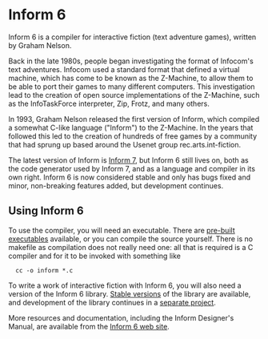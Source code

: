 # Inform 6

Inform 6 is a compiler for interactive fiction (text adventure games), written by Graham Nelson.

Back in the late 1980s, people began investigating the format of Infocom's text adventures. Infocom used a standard format that defined a virtual machine, which has come to be known as the Z-Machine, to allow them to be able to port their games to many different computers. This investigation lead to the creation of open source implementations of the Z-Machine, such as the InfoTaskForce interpreter, Zip, Frotz, and many others.

In 1993, Graham Nelson released the first version of Inform, which compiled a somewhat C-like language ("Inform") to the Z-Machine. In the years that followed this led to the creation of hundreds of free games by a community that had sprung up based around the Usenet group rec.arts.int-fiction.

The latest version of Inform is [Inform 7](http://inform7.com/), but Inform 6 still lives on, both as the code generator used by Inform 7, and as a language and compiler in its own right. Inform 6 is now considered stable and only has bugs fixed and minor, non-breaking features added, but development continues.

## Using Inform 6

To use the compiler, you will need an executable. There are [pre-built executables](https://ifarchive.org/indexes/if-archive/infocom/compilers/inform6/executables/) available, or you can compile the source yourself. There is no makefile as compilation does not really need one: all that is required is a C compiler and for it to be invoked with something like

      cc -o inform *.c
      
To write a work of interactive fiction with Inform 6, you will also need a version of the Inform 6 library. [Stable versions](https://ifarchive.org/indexes/if-archive/infocom/compilers/inform6/library/) of the library are available, and development of the library continues in a [separate project](https://gitlab.com/DavidGriffith/inform6lib).

More resources and documentation, including the Inform Designer's Manual, are available from the [Inform 6 web site](https://www.inform-fiction.org/).
